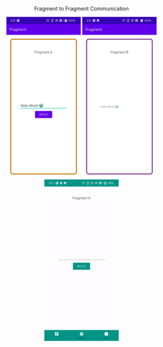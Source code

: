
<p align="center">
 Fragment to Fragment Communication
</p>
  
<p align="center">
<img src="https://github.com/TarunSainiZO/fragments/blob/main/screenshoot/f1.jpg" width="200" >
<img src="https://github.com/TarunSainiZO/fragments/blob/main/screenshoot/f2.jpg" width="200" >
<img src="https://github.com/TarunSainiZO/fragments/blob/main/screenshoot/output.gif" width="200" >
</p>

